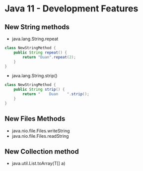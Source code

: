 #  Java 11 - Development Features

## New String methods
- java.lang.String.repeat
```java
class NewStringMethod {
    public String repeat() {
        return "Duan".repeat(2);
    }
}
```
- java.lang.String.strip()
```java
class NewStringMethod {
    public String strip() {
        return "    Duan    ".strip();
    }
}
```

## New Files Methods
- java.nio.file.Files.writeString
- java.nio.file.Files.readString

## New Collection method
- java.util.List.toArray(T[] a)

